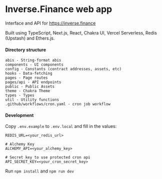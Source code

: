 # Inverse.Finance web app

Interface and API for https://inverse.finance

Built using TypeScript, Next.js, React, Chakra UI, Vercel Serverless, Redis (Upstash) and Ethers.js.

#### Directory structure
```
abis - String-format abis
components - UI components
config - Constants (contract addresses, assets, etc)
hooks - Data-fetching
pages - Page routes
pages/api - API endpoints
public - Public Assets
theme - Chakra Theme
types - Types
util - Utility functions
.github/workflows/cron.yaml - cron job workflow
```

#### Development

Copy `.env.example` to `.env.local` and fill in the values:

```
REDIS_URL=<your_redis_url>

# Alchemy Key
ALCHEMY_API=<your_alchemy_key>

# Secret key to use protected cron api
API_SECRET_KEY=<your_cron_secret_key>
```

Run `npm install` and `npm run dev`

